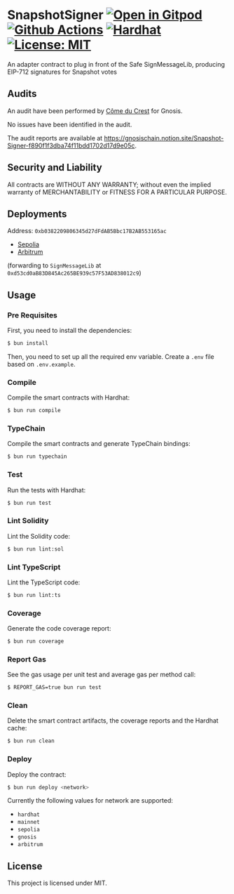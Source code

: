 # SnapshotSigner [![Open in Gitpod][gitpod-badge]][gitpod] [![Github Actions][gha-badge]][gha] [![Hardhat][hardhat-badge]][hardhat] [![License: MIT][license-badge]][license]

[gitpod]: https://gitpod.io/#https://github.com/gnosisguild/snapshot-signer
[gitpod-badge]: https://img.shields.io/badge/Gitpod-Open%20in%20Gitpod-FFB45B?logo=gitpod
[gha]: https://github.com/gnosisguild/snapshot-signer/actions
[gha-badge]: https://github.com/gnosisguild/snapshot-signer/actions/workflows/ci.yml/badge.svg
[hardhat]: https://hardhat.org/
[hardhat-badge]: https://img.shields.io/badge/Built%20with-Hardhat-FFDB1C.svg
[license]: https://opensource.org/licenses/MIT
[license-badge]: https://img.shields.io/badge/License-MIT-blue.svg

An adapter contract to plug in front of the Safe SignMessageLib, producing EIP-712 signatures for Snapshot votes

## Audits

An audit have been performed by [Côme du Crest](https://cducrest.github.io/auditor-blog/) for Gnosis.

No issues have been identified in the audit.

The audit reports are available at https://gnosischain.notion.site/Snapshot-Signer-f890f1f3dba74f11bdd1702d17d9e05c.

## Security and Liability

All contracts are WITHOUT ANY WARRANTY; without even the implied warranty of MERCHANTABILITY or FITNESS FOR A PARTICULAR
PURPOSE.

## Deployments

Address: `0xb0382209806345d27dFdAB5Bbc17B2AB553165ac`

- [Sepolia](https://sepolia.etherscan.io/address/0xb0382209806345d27dFdAB5Bbc17B2AB553165ac#code)
- [Arbitrum](https://arbiscan.io/address/0xb0382209806345d27dFdAB5Bbc17B2AB553165ac#code)

(forwarding to `SignMessageLib` at `0xd53cd0aB83D845Ac265BE939c57F53AD838012c9`)

## Usage

### Pre Requisites

First, you need to install the dependencies:

```sh
$ bun install
```

Then, you need to set up all the required env variable. Create a `.env` file based on `.env.example`.

### Compile

Compile the smart contracts with Hardhat:

```sh
$ bun run compile
```

### TypeChain

Compile the smart contracts and generate TypeChain bindings:

```sh
$ bun run typechain
```

### Test

Run the tests with Hardhat:

```sh
$ bun run test
```

### Lint Solidity

Lint the Solidity code:

```sh
$ bun run lint:sol
```

### Lint TypeScript

Lint the TypeScript code:

```sh
$ bun run lint:ts
```

### Coverage

Generate the code coverage report:

```sh
$ bun run coverage
```

### Report Gas

See the gas usage per unit test and average gas per method call:

```sh
$ REPORT_GAS=true bun run test
```

### Clean

Delete the smart contract artifacts, the coverage reports and the Hardhat cache:

```sh
$ bun run clean
```

### Deploy

Deploy the contract:

```sh
$ bun run deploy <network>
```

Currently the following values for network are supported:

- `hardhat`
- `mainnet`
- `sepolia`
- `gnosis`
- `arbitrum`

## License

This project is licensed under MIT.
